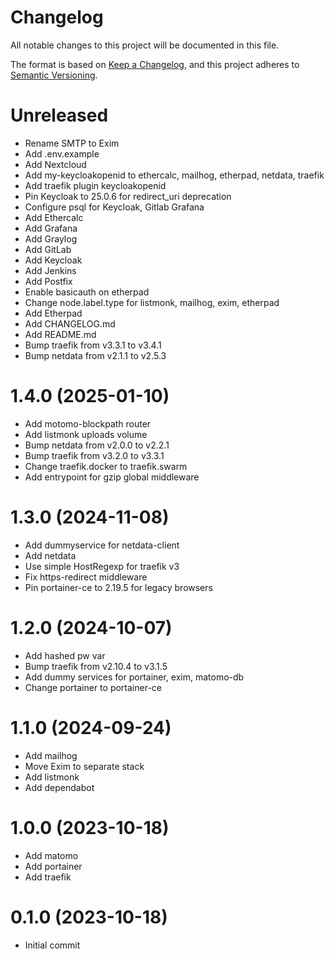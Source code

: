 # Changelog

All notable changes to this project will be documented in this file.

The format is based on [Keep a Changelog](https://keepachangelog.com/en/1.0.0/),
and this project adheres to [Semantic Versioning](https://semver.org/spec/v2.0.0.html).

<!-- You should *NOT* be adding new change log entries to this file.
     You should create a file in the news directory instead.
     For helpful instructions, please see:
     https://6.docs.plone.org/volto/developer-guidelines/contributing.html#create-a-pull-request
-->

<!-- towncrier release notes start -->

# Unreleased
- Rename SMTP to Exim
- Add .env.example
- Add Nextcloud
- Add my-keycloakopenid to ethercalc, mailhog, etherpad, netdata, traefik
- Add traefik plugin keycloakopenid
- Pin Keycloak to 25.0.6 for redirect_uri deprecation
- Configure psql for Keycloak, Gitlab Grafana
- Add Ethercalc
- Add Grafana
- Add Graylog
- Add GitLab
- Add Keycloak
- Add Jenkins
- Add Postfix
- Enable basicauth on etherpad
- Change node.label.type for listmonk, mailhog, exim, etherpad
- Add Etherpad
- Add CHANGELOG.md
- Add README.md
- Bump traefik from v3.3.1 to v3.4.1
- Bump netdata from v2.1.1 to v2.5.3

# 1.4.0 (2025-01-10)
- Add motomo-blockpath router
- Add listmonk uploads volume
- Bump netdata from v2.0.0 to v2.2.1
- Bump traefik from v3.2.0 to v3.3.1
- Change traefik.docker to traefik.swarm
- Add entrypoint for gzip global middleware

# 1.3.0 (2024-11-08)
- Add dummyservice for netdata-client
- Add netdata
- Use simple HostRegexp for traefik v3
- Fix https-redirect middleware
- Pin portainer-ce to 2.19.5 for legacy browsers

# 1.2.0 (2024-10-07)
- Add hashed pw var
- Bump traefik from v2.10.4 to v3.1.5
- Add dummy services for portainer, exim, matomo-db
- Change portainer to portainer-ce

# 1.1.0 (2024-09-24)
- Add mailhog
- Move Exim to separate stack
- Add listmonk
- Add dependabot

# 1.0.0 (2023-10-18)
- Add matomo
- Add portainer
- Add traefik

# 0.1.0 (2023-10-18)
- Initial commit